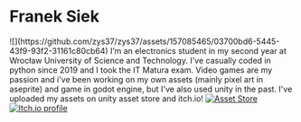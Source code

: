 # Franek Siek
<p align="left">![](https://github.com/zys37/zys37/assets/157085465/03700bd6-5445-43f9-93f2-31161c80cb64)
I’m an electronics student in my second year at Wrocław University of Science and Technology. I've casually coded in python since 2019 and I took the IT Matura exam. Video games are my passion and i've been working on my own assets (mainly pixel art in aseprite) and game in godot engine, but I've also used unity in the past.
I've uploaded my assets on unity asset store and itch.io!

  <a href="https://assetstore.unity.com/packages/2d/2d-pixel-art-fantasy-world-tile-set-235935">
    <img alt="Asset Store" title="Check my work here"
      src="https://custom-icon-badges.demolab.com/badge/Unity-My Asset-green.svg?logo=unitytest&logoColor=white$style=for-the-badge&labelColor=8080800"/></a>
  <a href="https://zys37.itch.io/">
    <img alt="Itch.io profile" title="Check my work here"
      src="https://custom-icon-badges.demolab.com/badge/Itch.IO-My Asset-salmon.svg?logo=magitch&logoColor=white$style=for-the-badge&labelColor=CE4630"/></a>
<!---
zys37/zys37 is a ✨ special ✨ repository because its `README.md` (this file) appears on your GitHub profile.
You can click the Preview link to take a look at your changes.
--->
